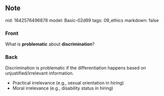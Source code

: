 ## Note
nid: 1642576496878
model: Basic-02d89
tags: 09_ethics
markdown: false

### Front
What is <b>problematic</b> about <b>discrimination</b>?

### Back
Discrimination is problematic if the differentiation happens based on unjustified/irrelevant information.
<ul><li>Practical irrelevance (e.g., sexual orientation in hiring)</li><li>Moral irrelevance (e.g., disability status in hiring)</li></ul>
